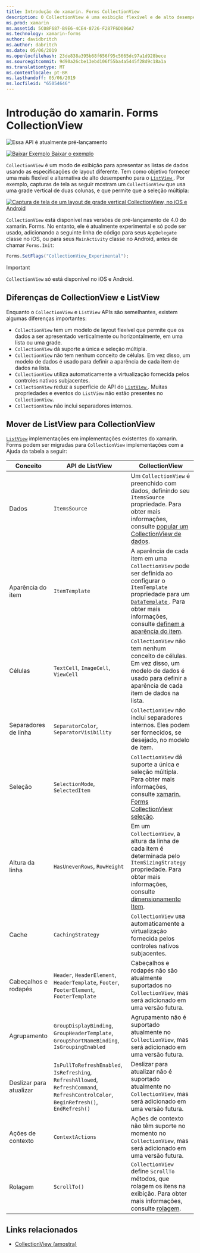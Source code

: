 ```yaml
---
title: Introdução do xamarin. Forms CollectionView
description: O CollectionView é uma exibição flexível e de alto desempenho para apresentações de listas de dados usando as especificações de layout diferente.
ms.prod: xamarin
ms.assetid: 5C08F687-B9E6-4CE4-8726-F287F6D0B6A7
ms.technology: xamarin-forms
author: davidbritch
ms.author: dabritch
ms.date: 05/06/2019
ms.openlocfilehash: 23de838a395b68f656f95c5665dc97a1d928bece
ms.sourcegitcommit: 9d90a26cbe13ebd106f55ba4a5445f28d9c18a1a
ms.translationtype: MT
ms.contentlocale: pt-BR
ms.lasthandoff: 05/06/2019
ms.locfileid: "65054646"
---
```

# <a name="xamarinforms-collectionview-introduction"></a>Introdução do xamarin. Forms CollectionView

![](~/media/shared/preview.png "Essa API é atualmente pré-lançamento")

[![Baixar Exemplo](~/media/shared/download.png) Baixar o exemplo](https://github.com/xamarin/xamarin-forms-samples/tree/forms40/UserInterface/CollectionViewDemos/)

`CollectionView` é um modo de exibição para apresentar as listas de dados usando as especificações de layout diferente. Tem como objetivo fornecer uma mais flexível e alternativa de alto desempenho para o [ `ListView` ](xref:Xamarin.Forms.ListView). Por exemplo, capturas de tela as seguir mostram um `CollectionView` que usa uma grade vertical de duas colunas, e que permite que a seleção múltipla:

[![Captura de tela de um layout de grade vertical CollectionView, no iOS e Android](introduction-images/verticalgrid-multipleselection.png "CollectionView layout de grade vertical com seleção múltipla")](introduction-images/verticalgrid-multipleselection-large.png#lightbox "CollectionView layout de grade vertical com seleção múltipla")

`CollectionView` está disponível nas versões de pré-lançamento de 4.0 do xamarin. Forms. No entanto, ele é atualmente experimental e só pode ser usado, adicionando a seguinte linha de código para seus `AppDelegate` classe no iOS, ou para seus `MainActivity` classe no Android, antes de chamar `Forms.Init`:

```csharp
Forms.SetFlags("CollectionView_Experimental");
```

> [!IMPORTANT]
> `CollectionView` só está disponível no iOS e Android.

## <a name="collectionview-and-listview-differences"></a>Diferenças de CollectionView e ListView

Enquanto o `CollectionView` e `ListView` APIs são semelhantes, existem algumas diferenças importantes:

- `CollectionView` tem um modelo de layout flexível que permite que os dados a ser apresentado verticalmente ou horizontalmente, em uma lista ou uma grade.
- `CollectionView` dá suporte a única e seleção múltipla.
- `CollectionView` não tem nenhum conceito de células. Em vez disso, um modelo de dados é usado para definir a aparência de cada item de dados na lista.
- `CollectionView` utiliza automaticamente a virtualização fornecida pelos controles nativos subjacentes.
- `CollectionView` reduz a superfície de API do [ `ListView` ](xref:Xamarin.Forms.ListView). Muitas propriedades e eventos do `ListView` não estão presentes no `CollectionView`.
- `CollectionView` não inclui separadores internos.

## <a name="move-from-listview-to-collectionview"></a>Mover de ListView para CollectionView

[`ListView`](xref:Xamarin.Forms.ListView) implementações em implementações existentes do xamarin. Forms podem ser migradas para `CollectionView` implementações com a Ajuda da tabela a seguir:

| Conceito | API de ListView | CollectionView |
|---|---|---|
| Dados | `ItemsSource` | Um `CollectionView` é preenchido com dados, definindo seu `ItemsSource` propriedade. Para obter mais informações, consulte [popular um CollectionView de dados](populate-data.md#populate-a-collectionview-with-data). |
| Aparência do item | `ItemTemplate` | A aparência de cada item em uma `CollectionView` pode ser definida ao configurar o `ItemTemplate` propriedade para um [ `DataTemplate` ](xref:Xamarin.Forms.DataTemplate). Para obter mais informações, consulte [definem a aparência do item](populate-data.md#define-item-appearance). |
| Células | `TextCell`, `ImageCell`, `ViewCell` | `CollectionView` não tem nenhum conceito de células. Em vez disso, um modelo de dados é usado para definir a aparência de cada item de dados na lista. |
| Separadores de linha | `SeparatorColor`, `SeparatorVisibility` | `CollectionView` não inclui separadores internos. Eles podem ser fornecidos, se desejado, no modelo de item. |
| Seleção | `SelectionMode`, `SelectedItem` | `CollectionView` dá suporte a única e seleção múltipla. Para obter mais informações, consulte [xamarin. Forms CollectionView seleção](selection.md). |
| Altura da linha | `HasUnevenRows`, `RowHeight` | Em um `CollectionView`, a altura da linha de cada item é determinada pelo `ItemSizingStrategy` propriedade. Para obter mais informações, consulte [dimensionamento Item](layout.md#item-sizing).|
| Cache | `CachingStrategy` | `CollectionView` usa automaticamente a virtualização fornecida pelos controles nativos subjacentes. |
| Cabeçalhos e rodapés | `Header`, `HeaderElement`, `HeaderTemplate`, `Footer`, `FooterElement`, `FooterTemplate` | Cabeçalhos e rodapés não são atualmente suportados no `CollectionView`, mas será adicionado em uma versão futura.|
| Agrupamento | `GroupDisplayBinding`, `GroupHeaderTemplate`, `GroupShortNameBinding`, `IsGroupingEnabled` | Agrupamento não é suportado atualmente no `CollectionView`, mas será adicionado em uma versão futura. |
| Deslizar para atualizar | `IsPullToRefreshEnabled`, `IsRefreshing`, `RefreshAllowed`, `RefreshCommand`, `RefreshControlColor`, `BeginRefresh()`, `EndRefresh()` | Deslizar para atualizar não é suportado atualmente no `CollectionView`, mas será adicionado em uma versão futura. |
| Ações de contexto | `ContextActions` | Ações de contexto não têm suporte no momento no `CollectionView`, mas será adicionado em uma versão futura. |
| Rolagem | `ScrollTo()` | `CollectionView` define `ScrollTo` métodos, que rolagem os itens na exibição. Para obter mais informações, consulte [rolagem](scrolling.md). |

## <a name="related-links"></a>Links relacionados

- [CollectionView (amostra)](https://github.com/xamarin/xamarin-forms-samples/tree/forms40/UserInterface/CollectionViewDemos/)

